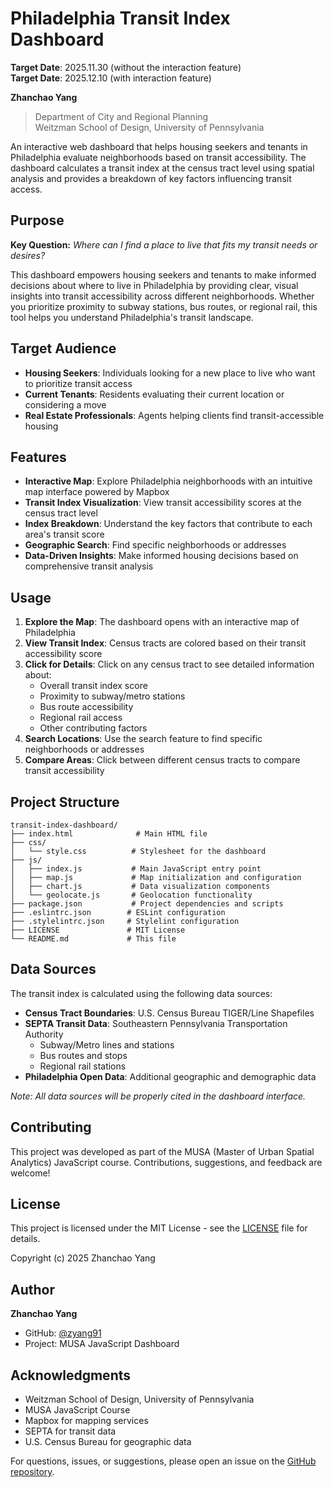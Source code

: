 # Philadelphia Transit Index Dashboard

**Target Date**: 2025.11.30 (without the interaction feature)<br>
**Target Date**: 2025.12.10 (with interaction feature)

**Zhanchao Yang**
> Department of City and Regional Planning <br>
> Weitzman School of Design, University of Pennsylvania

An interactive web dashboard that helps housing seekers and tenants in Philadelphia evaluate neighborhoods based on transit accessibility. The dashboard calculates a transit index at the census tract level using spatial analysis and provides a breakdown of key factors influencing transit access.

## Purpose

**Key Question:** *Where can I find a place to live that fits my transit needs or desires?*

This dashboard empowers housing seekers and tenants to make informed decisions about where to live in Philadelphia by providing clear, visual insights into transit accessibility across different neighborhoods. Whether you prioritize proximity to subway stations, bus routes, or regional rail, this tool helps you understand Philadelphia's transit landscape.

## Target Audience

- **Housing Seekers**: Individuals looking for a new place to live who want to prioritize transit access
- **Current Tenants**: Residents evaluating their current location or considering a move
- **Real Estate Professionals**: Agents helping clients find transit-accessible housing

## Features

- **Interactive Map**: Explore Philadelphia neighborhoods with an intuitive map interface powered by Mapbox
- **Transit Index Visualization**: View transit accessibility scores at the census tract level
- **Index Breakdown**: Understand the key factors that contribute to each area's transit score
- **Geographic Search**: Find specific neighborhoods or addresses
- **Data-Driven Insights**: Make informed housing decisions based on comprehensive transit analysis

## Usage

1. **Explore the Map**: The dashboard opens with an interactive map of Philadelphia
2. **View Transit Index**: Census tracts are colored based on their transit accessibility score
3. **Click for Details**: Click on any census tract to see detailed information about:
   - Overall transit index score
   - Proximity to subway/metro stations
   - Bus route accessibility
   - Regional rail access
   - Other contributing factors
4. **Search Locations**: Use the search feature to find specific neighborhoods or addresses
5. **Compare Areas**: Click between different census tracts to compare transit accessibility

## Project Structure

```
transit-index-dashboard/
├── index.html              # Main HTML file
├── css/
│   └── style.css          # Stylesheet for the dashboard
├── js/
│   ├── index.js           # Main JavaScript entry point
│   ├── map.js             # Map initialization and configuration
│   ├── chart.js           # Data visualization components
│   └── geolocate.js       # Geolocation functionality
├── package.json           # Project dependencies and scripts
├── .eslintrc.json        # ESLint configuration
├── .stylelintrc.json     # Stylelint configuration
├── LICENSE               # MIT License
└── README.md             # This file
```

## Data Sources

The transit index is calculated using the following data sources:

- **Census Tract Boundaries**: U.S. Census Bureau TIGER/Line Shapefiles
- **SEPTA Transit Data**: Southeastern Pennsylvania Transportation Authority
  - Subway/Metro lines and stations
  - Bus routes and stops
  - Regional rail stations
- **Philadelphia Open Data**: Additional geographic and demographic data

*Note: All data sources will be properly cited in the dashboard interface.*


## Contributing

This project was developed as part of the MUSA (Master of Urban Spatial Analytics) JavaScript course. Contributions, suggestions, and feedback are welcome!

## License

This project is licensed under the MIT License - see the [LICENSE](LICENSE) file for details.

Copyright (c) 2025 Zhanchao Yang

## Author

**Zhanchao Yang**
- GitHub: [@zyang91](https://github.com/zyang91)
- Project: MUSA JavaScript Dashboard

## Acknowledgments

- Weitzman School of Design, University of Pennsylvania
- MUSA JavaScript Course
- Mapbox for mapping services
- SEPTA for transit data
- U.S. Census Bureau for geographic data

For questions, issues, or suggestions, please open an issue on the [GitHub repository](https://github.com/zyang91/transit-index-dashboard/issues).
